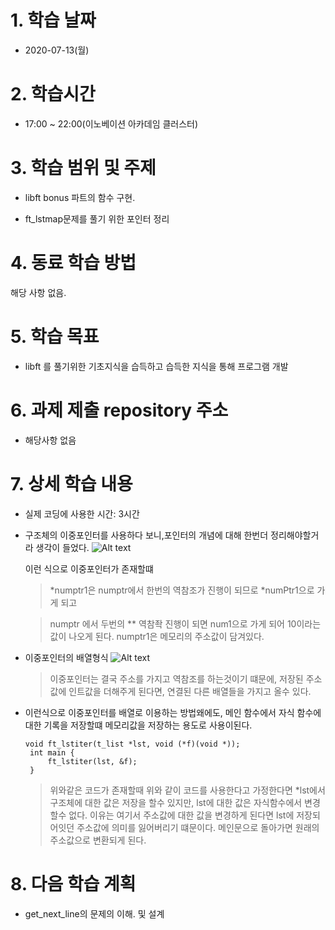 # 1. 학습 날짜

* 2020-07-13(월)

# 2. 학습시간

* 17:00 ~ 22:00(이노베이션 아카데임 클러스터)

# 3. 학습 범위 및 주제

* libft bonus 파트의 함수 구현.

* ft_lstmap문제를 풀기 위한 포인터 정리
# 4. 동료 학습 방법

해당 사항 없음.

# 5. 학습 목표

* libft 를 풀기위한 기초지식을 습득하고 습득한 지식을 통해 프로그램 개발

# 6. 과제 제출 repository 주소

* 해당사항 없음 

# 7. 상세 학습 내용

* 실제 코딩에 사용한 시간: 3시간


* 구조체의 이중포인터를 사용하다 보니,포인터의 개념에 대해 한번더 정리해야할거라 생각이 들었다. 
  ![Alt text](https://dojang.io/pluginfile.php/342/mod_page/content/18/unit34-25.png)

  이런 식으로 이중포인터가 존재할떄 

  > *numptr1은 numptr에서 한번의 역참조가 진행이 되므로 *numPtr1으로 가게 되고 

  > numptr 에서 두번의 ** 역참좍 진행이 되면 num1으로 가게 되어 10이라는 값이 나오게 된다.
 numptr1은  메모리의 주소값이 담겨있다.


* 이중포인터의 배열형식
  ![Alt text](https://dojang.io/pluginfile.php/383/mod_page/content/22/unit38-3.png)
  > 이중포인터는 결국 주소를 가지고 역참조를 하는것이기 떄문에, 저장된 주소값에 인트값을 더해주게 된다면, 연결된 다른 배열들을 가지고 올수 있다. 

 * 이런식으로 이중포인터를 배열로 이용하는 방법왜에도, 메인 함수에서 자식 함수에 대한 기록을 저장할떄 메모리값을 저장하는 용도로 사용이된다. 

     
    <pre><code>void ft_lstiter(t_list *lst, void (*f)(void *)); 
    int main {
        ft_lstiter(lst, &f);
    }</code></pre>
    > 위와같은 코드가 존재할때 위와 같이 코드를 사용한다고 가정한다면 *lst에서 구조체에 대한 값은 저장을 할수 있지만, lst에 대한 값은 자식함수에서 변경할수 없다. 이유는 여기서 주소값에 대한 값을 변경하게 된다면 lst에 저장되어잇던 주소값에 의미를 잃어버리기 떄문이다. 메인문으로 돌아가면 원래의 주소값으로 변환되게  된다. 

# 8. 다음 학습 계획 
  * get_next_line의 문제의 이해. 및 설계